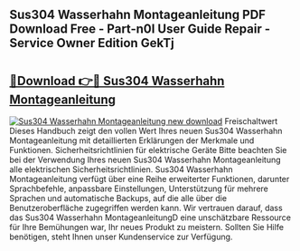 ## Sus304 Wasserhahn Montageanleitung PDF Download Free - Part-n0I User Guide Repair - Service Owner Edition GekTj

# <h2><a href="http://df7k0wf.blite.top/?on=Sus304+Wasserhahn+Montageanleitung">🔗Download 👉🔴 Sus304 Wasserhahn Montageanleitung</a></h2>

[![Sus304 Wasserhahn Montageanleitung new download](https://i.imgur.com/lujVjoI.png)](http://df7k0wf.blite.top/?on=Sus304+Wasserhahn+Montageanleitung)
Freischaltwert Dieses Handbuch zeigt den vollen Wert Ihres neuen Sus304 Wasserhahn Montageanleitung mit detaillierten Erklärungen der Merkmale und Funktionen. Sicherheitsrichtlinien für elektrische Geräte Bitte beachten Sie bei der Verwendung Ihres neuen Sus304 Wasserhahn Montageanleitung alle elektrischen Sicherheitsrichtlinien. Sus304 Wasserhahn Montageanleitung verfügt über eine Reihe erweiterter Funktionen, darunter Sprachbefehle, anpassbare Einstellungen, Unterstützung für mehrere Sprachen und automatische Backups, auf die alle über die Benutzeroberfläche zugegriffen werden kann. Wir vertrauen darauf, dass das Sus304 Wasserhahn MontageanleitungD eine unschätzbare Ressource für Ihre Bemühungen war, Ihr neues Produkt zu meistern. Sollten Sie Hilfe benötigen, steht Ihnen unser Kundenservice zur Verfügung.
